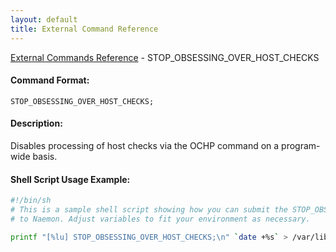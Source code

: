 ```yaml
---
layout: default
title: External Command Reference
---
```


<!--
************************************************
* AUTO GENERATED PAGE - USE ./update SCRIPT
************************************************
-->

<span class="glyphicon glyphicon-arrow-up"></span><a href="index.html"> External Commands Reference</a> - STOP_OBSESSING_OVER_HOST_CHECKS<br>

#### Command Format:

`STOP_OBSESSING_OVER_HOST_CHECKS;`

#### Description:

Disables processing of host checks via the OCHP command on a program-wide basis.

#### Shell Script Usage Example:

```sh
#!/bin/sh
# This is a sample shell script showing how you can submit the STOP_OBSESSING_OVER_HOST_CHECKS command
# to Naemon. Adjust variables to fit your environment as necessary.

printf "[%lu] STOP_OBSESSING_OVER_HOST_CHECKS;\n" `date +%s` > /var/lib/naemon/naemon.cmd
```
